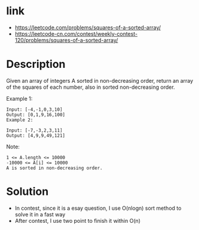 # link
- https://leetcode.com/problems/squares-of-a-sorted-array/
- https://leetcode-cn.com/contest/weekly-contest-120/problems/squares-of-a-sorted-array/

# Description
Given an array of integers A sorted in non-decreasing order, return an array of the squares of each number, also in sorted non-decreasing order.


Example 1:
```
Input: [-4,-1,0,3,10]
Output: [0,1,9,16,100]
Example 2:

Input: [-7,-3,2,3,11]
Output: [4,9,9,49,121]
 ```

Note:
```
1 <= A.length <= 10000
-10000 <= A[i] <= 10000
A is sorted in non-decreasing order.
```

# Solution
 - In contest, since it is a esay question, I use O(nlogn) sort method to solve it in a fast way
 - After contest, I use two point to finish it within O(n)    